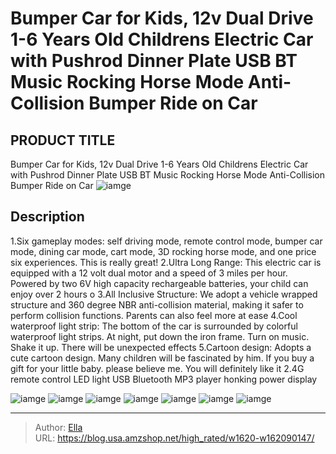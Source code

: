 # Bumper Car for Kids, 12v Dual Drive 1-6 Years Old Childrens Electric Car with Pushrod Dinner Plate USB BT Music Rocking Horse Mode Anti-Collision Bumper Ride on Car


## PRODUCT TITLE 

Bumper Car for Kids, 12v Dual Drive 1-6 Years Old Childrens Electric Car with Pushrod Dinner Plate USB BT Music Rocking Horse Mode Anti-Collision Bumper Ride on Car
![iamge](https://b2bfiles1.gigab2b.cn/image/wkseller/19348/20230419_210b30a3d31bedee5a534be7c5b59f95.jpg)

## Description

1.Six gameplay modes: self driving mode, remote control mode, bumper car mode, dining car mode, cart mode, 3D rocking horse mode, and one price six experiences. This is really great!
2.Ultra Long Range: This electric car is equipped with a 12 volt dual motor and a speed of 3 miles per hour. Powered by two 6V high capacity rechargeable batteries, your child can enjoy over 2 hours o
3.All Inclusive Structure: We adopt a vehicle wrapped structure and 360 degree NBR anti-collision material, making it safer to perform collision functions. Parents can also feel more at ease
4.Cool waterproof light strip: The bottom of the car is surrounded by colorful waterproof light strips. At night, put down the iron frame. Turn on music. Shake it up. There will be unexpected effects
5.Cartoon design: Adopts a cute cartoon design. Many children will be fascinated by him. If you buy a gift for your little baby. please believe me. You will definitely like it
2.4G remote control LED light USB Bluetooth MP3 player honking power display





![iamge](https://b2bfiles1.gigab2b.cn/image/wkseller/19348/20230419_c342127f592ddcf8f61ea4552b60af6f.jpg)
![iamge](https://b2bfiles1.gigab2b.cn/image/wkseller/19348/20230419_912daca11cc239bc09ebb1d54d17475d.jpg)
![iamge](https://b2bfiles1.gigab2b.cn/image/wkseller/19348/20230419_2812e6cbeee2be99d10575e57ed28d89.jpg)
![iamge](https://b2bfiles1.gigab2b.cn/image/wkseller/19348/20230419_4c911873835754de6f4b768b23fe4e84.jpg)
![iamge](https://b2bfiles1.gigab2b.cn/image/wkseller/19348/20230419_9e04be93af69bf41b14f6476f5724e99.jpg)
![iamge](https://b2bfiles1.gigab2b.cn/image/wkseller/19348/20230415_03f18533c41a1943beeca7f0a501af14.jpg)
![iamge](https://b2bfiles1.gigab2b.cn/image/wkseller/19348/20230415_a1827f78d0527a7d4c41ce097e9f98bb.jpg)


---

> Author: [Ella](https://blog.usa.amzshop.net/)  
> URL: https://blog.usa.amzshop.net/high_rated/w1620-w162090147/  


